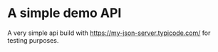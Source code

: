 # A simple demo API

A very simple api build with https://my-json-server.typicode.com/ for testing purposes.